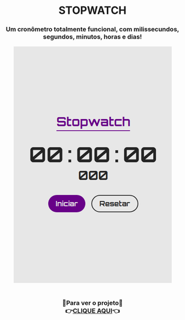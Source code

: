 
<h1 align="center">STOPWATCH</h1>
<h3 align="center">Um cronômetro totalmente funcional, com milissecundos, segundos, minutos, horas e dias!</h3>
<div align="center"><img src="./assets/print.png"/></div>
<h1>
<h3 align="center">🔹Para ver o projeto🔹<br>👉<a href="https://eiibrunoferreira.github.io/stopwatch/">CLIQUE AQUI</a>👈</h3>